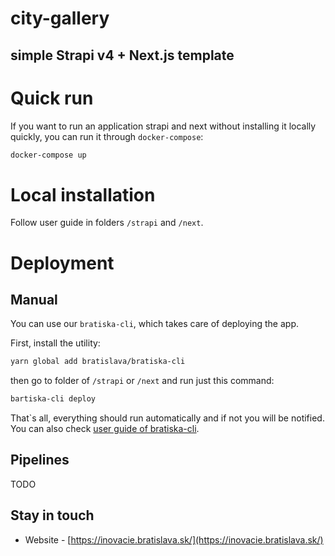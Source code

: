 # city-gallery
## simple Strapi v4 + Next.js template

# Quick run

If you want to run an application strapi and next without installing it locally quickly, you can run it through `docker-compose`:
```bash
docker-compose up
```

# Local installation
Follow user guide in folders `/strapi` and `/next`.

# Deployment
## Manual
You can use our `bratiska-cli`, which takes care of deploying the app.

First, install the utility:
```bash
yarn global add bratislava/bratiska-cli
```

then go to folder of `/strapi` or `/next` and run just this command:
```bash
bartiska-cli deploy
```
That`s all, everything should run automatically and if not you will be notified. You can also check [user guide of bratiska-cli](https://github.com/bratislava/bratiska-cli/blob/master/README.md).
## Pipelines
TODO

## Stay in touch

- Website - [https://inovacie.bratislava.sk/](https://inovacie.bratislava.sk/)

